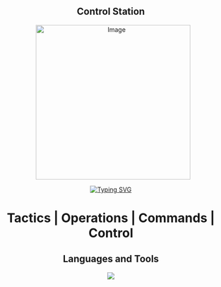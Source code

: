 <h2 align="center">Control Station</h2>
<p align="center">
  <img src="https://github.com/TOCC-0p3r4t0r/TOCC-0p3r4t0r/blob/main/tocc.jpeg" alt="Image" style="height: 350px; vertical-align: middle; margin-left: 10px;" />
</p>

<p align="center">
  <a href="https://git.io/typing-svg"><img src="https://readme-typing-svg.herokuapp.com?font=Fira+Code&pause=1000&color=FF0000&random=false&width=435&lines=perceive+that+which+cannot+be+seen" alt="Typing SVG" /></a>
</p>

<h1 align="center">Tactics | Operations | Commands | Control</h1>

<h2 align="center">Languages and Tools</h2>

<p align="center">
  <a href="https://skillicons.dev">
    <img src="https://skillicons.dev/icons?i=react,nodejs,postgres,git,docker,kubernetes,bash,py,flask,ubuntu,kali,raspberrypi,windows,cloudflare" />
  </a>
</p>







